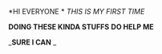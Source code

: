 *HI EVERYONE *
_THIS IS MY FIRST TIME_

**DOING THESE KINDA STUFFS**
__DO HELP ME__

_**SURE I CAN** _
